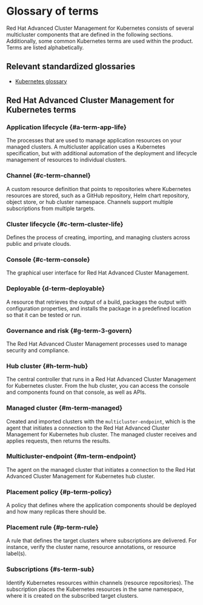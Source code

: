 # Glossary of terms 

Red Hat Advanced Cluster Management for Kubernetes consists of several multicluster components that are defined in the following sections. Additionally, some common Kubernetes terms are used within the product. Terms are listed alphabetically.

## Relevant standardized glossaries

- [Kubernetes glossary](https://kubernetes.io/docs/reference/glossary/?fundamental=true)

## Red Hat Advanced Cluster Management for Kubernetes terms

### Application lifecycle {#a-term-app-life}

The processes that are used to manage application resources on your managed clusters. A multicluster application uses a Kubernetes specification, but with additional automation of the deployment and lifecycle management of resources to individual clusters.

### Channel {#c-term-channel}

A custom resource definition that points to repositories where Kubernetes resources are stored, such as a GitHub repository, Helm chart repository, object store, or hub cluster namespace. Channels support multiple subscriptions from multiple targets.

### Cluster lifecycle {#c-term-cluster-life}

Defines the process of creating, importing, and managing clusters across public and private clouds. 

### Console {#c-term-console}

The graphical user interface for Red Hat Advanced Cluster Management.

### Deployable {d-term-deployable}

A resource that retrieves the output of a build, packages the output with configuration properties, and installs the package in a predefined location so that it can be tested or run.

### Governance and risk {#g-term-3-govern}

The  Red Hat Advanced Cluster Management processes used to manage security and compliance.

### Hub cluster {#h-term-hub}

The central controller that runs in a Red Hat Advanced Cluster Management for Kubernetes cluster. From the hub cluster, you can access the console and components found on that console, as well as APIs.

### Managed cluster {#m-term-managed}

Created and imported clusters with the `multicluster-endpoint`, which is the agent that initiates a connection to the Red Hat Advanced Cluster Management for Kubernetes hub cluster. The managed cluster receives and applies requests, then returns the results. 

### Multicluster-endpoint {#m-term-endpoint}

The agent on the managed cluster that initiates a connection to the Red Hat Advanced Cluster Management for Kubernetes hub cluster.  

### Placement policy {#p-term-policy}

A policy that defines where the application components should be deployed and how many replicas there should be.

### Placement rule {#p-term-rule}

A rule that defines the target clusters where subscriptions are delivered. For instance, verify the cluster name, resource annotations, or resource label(s).

### Subscriptions {#s-term-sub}

Identify Kubernetes resources within channels (resource repositories). The subscription places the Kubernetes resources in the same namespace, where it is created on the subscribed target clusters. 
